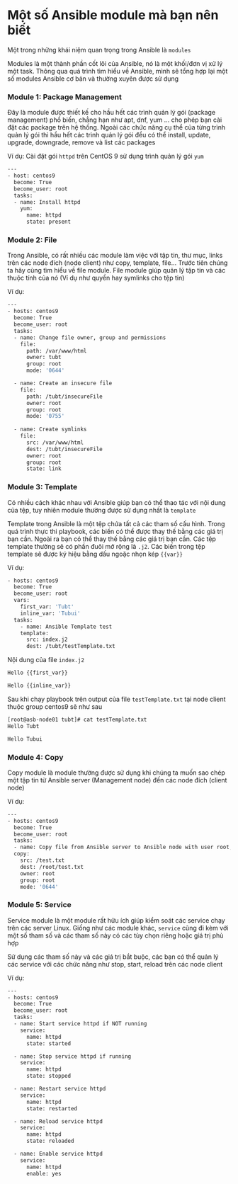 # Một số Ansible module mà bạn nên biết

Một trong những khái niệm quan trọng trong Ansible là `modules`

Modules là một thành phần cốt lõi của Ansible, nó là một khối/đơn vị xử lý một task. Thông qua quá trình tìm hiểu về Ansible, mình sẽ tổng hợp lại một số modules Ansible cơ bản và thường xuyên được sử dụng 

### Module 1: Package Management

Đây là module được thiết kế cho hầu hết các trình quản lý gói (package management) phổ biến, chẳng hạn như apt, dnf, yum ... cho phép bạn cài đặt các package trên hệ thống. Ngoài các chức năng cụ thể của từng trình quản lý gói thì hầu hết các trình quản lý gói đều có thể install, update, upgrade, downgrade, remove và list các packages

Ví dụ: Cài đặt gói `httpd` trên CentOS 9 sử dụng trình quản lý gói `yum`

```sh
---
- host: centos9
  become: True
  become_user: root
  tasks:
  - name: Install httpd
  	yum:
  	  name: httpd
  	  state: present
```

### Module 2: File

Trong Ansible, có rất nhiều các module làm việc với tập tin, thư mục, links trên các node đích (node client) như copy, template, file... Trước tiên chúng ta hãy cùng tìm hiểu về file module. File module giúp quản lý tập tin và các thuộc tính của nó (Ví dụ như quyền hay symlinks cho tệp tin)

Ví dụ:

```sh
---
- hosts: centos9
  become: True
  become_user: root
  tasks:
  - name: Change file owner, group and permissions
    file:
      path: /var/www/html
      owner: tubt
      group: root
      mode: '0644'

  - name: Create an insecure file
    file:
      path: /tubt/insecureFile
      owner: root
      group: root
      mode: '0755'
  
  - name: Create symlinks
    file:
      src: /var/www/html
      dest: /tubt/insecureFile
      owner: root
      group: root
      state: link
```

### Module 3: Template

Có nhiều cách khác nhau với Ansible giúp bạn có thể thao tác với nội dung của tệp, tuy nhiên module thường được sử dụng nhất là `template`

Template trong Ansible là một tệp chứa tất cả các tham số cấu hình. Trong quá trình thực thi playbook, các biến có thể được thay thế bằng các giá trị bạn cần. Ngoài ra bạn có thể thay thế bằng các giá trị bạn cần. Các tệp template thường sẽ có phần đuôi mở rộng là `.j2`. Các biến trong tệp template sẽ được ký hiệu bằng dấu ngoặc nhọn kép `{{var}}`

Ví dụ:

```sh
- hosts: centos9
  become: True
  become_user: root
  vars:
    first_var: 'Tubt'
    inline_var: 'Tubui'
  tasks:
    - name: Ansible Template test
    template:
      src: index.j2
      dest: /tubt/testTemplate.txt
```

Nội dung của file `index.j2`

```sh
Hello {{first_var}}

Hello {{inline_var}}
```

Sau khi chạy playbook trên output của file `testTemplate.txt` tại node client thuộc group centos9 sẽ như sau

```sh
[root@asb-node01 tubt]# cat testTemplate.txt 
Hello Tubt

Hello Tubui
```

### Module 4: Copy

Copy module là module thường được sử dụng khi chúng ta muốn sao chép một tập tin từ Ansible server (Management node) đến các node đích (client node)

Ví dụ:

```sh
---
- hosts: centos9
  become: True
  become_user: root
  tasks:
  - name: Copy file from Ansible server to Ansible node with user root, group and file permissions
  copy: 
    src: /test.txt
    dest: /root/test.txt
    owner: root
    group: root
    mode: '0644'
```

### Module 5: Service

Service module là một module rất hữu ích giúp kiểm soát các service chạy trên các server Linux. Giống như các module khác, `service` cũng đi kèm với một số tham số và các tham số này có các tùy chọn riêng hoặc giá trị phù hợp

Sử dụng các tham số này và các giá trị bắt buộc, các bạn có thể quản lý các service với các chức năng như stop, start, reload trên các node client

Ví dụ:

```sh
---
- hosts: centos9
  become: True
  become_user: root
  tasks:
  - name: Start service httpd if NOT running
    service:
      name: httpd
      state: started

  - name: Stop service httpd if running
    service:
      name: httpd
      state: stopped

  - name: Restart service httpd
    service:
      name: httpd
      state: restarted

  - name: Reload service httpd
    service:
      name: httpd
      state: reloaded

  - name: Enable service httpd
    service:
      name: httpd
      enable: yes
```
